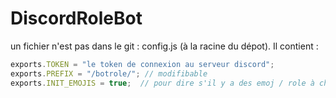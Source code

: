 # DiscordRoleBot


un fichier n'est pas dans le git : config.js (à la racine du dépot). Il contient : 
```js
exports.TOKEN = "le token de connexion au serveur discord";
exports.PREFIX = "/botrole/"; // modifibable
exports.INIT_EMOJIS = true;  // pour dire s'il y a des emoj / role à charger au démarrage du bot.
```